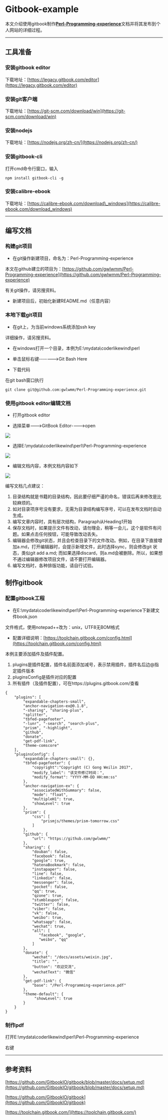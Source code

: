 # Gitbook-example

本文介绍使用gitbook制作[**Perl-Programming-experience**](https://github.com/gwlwmm/Perl-Programming-experience)文档并将其发布到个人网站的详细过程。

---

## 工具准备

### 安装gitbook editor

下载地址：[https://legacy.gitbook.com/editor](https://legacy.gitbook.com/editor)

### 安装git客户端

下载地址：[https://git-scm.com/download/win](https://git-scm.com/download/win)

### 安装nodejs

下载地址：[https://nodejs.org/zh-cn/](https://nodejs.org/zh-cn/)

### 安装gitbook-cli

打开cmd命令行窗口，输入

```
npm install gitbook-cli -g
```

### 安装calibre-ebook

下载地址：[https://calibre-ebook.com/download\_windows](https://calibre-ebook.com/download_windows)

---

## 编写文档

### 构建git项目

* 在git操作新建项目，命名为：Perl-Programming-experience

本文在github建立的项目为：[https://github.com/gwlwmm/Perl-Programming-experience](https://github.com/gwlwmm/Perl-Programming-experience)

有关git操作，请另搜资料。

* 新建项目后，初始化新建README.md（任意内容）

### 本地下载git项目

* 在git上，为当前windows系统添加ssh key

详细操作，请另搜资料。

* 在windows打开一个目录，本例为E:\mydata\coderlikewind\perl

* 单击鼠标右键-------&gt;Git Bash Here

* 下载代码

在git bash窗口执行

```
git clone git@github.com:gwlwmm/Perl-Programming-experience.git
```

### 使用gitbook editor编辑文档

* 打开gitbook editor

* 选择菜单---&gt;GitBook Editor----&gt;open

![](/assets/gitbook-editor-open.png)

* 选择E:\mydata\coderlikewind\perl\Perl-Programming-experience

![](/assets/gitbook-editor-open2.png)

* 编辑文档内容，本例文档内容如下

![](/assets/gitbook-editor-content.png)

编写文档几点建议：

1. 目录结构就是书籍的目录结构，因此要仔细严谨的命名，错误后再来修改是比较麻烦的。
2. 如对目录项序号没有要求，无需为目录结构编写序号，可以在发布文档时自动生成。
3. 编写文章内容时，具有层次结构，Paragraph从Heading1开始
4. 保存文档时，如果提示文件有改动，请勿理会，稍等一会儿，这个是软件有问题。如果点击任何按钮，可能导致改动丢失。
5. 编辑器会修改git状态，并且会检查目录下的文件改动。例如，在目录下直接增加a.md，打开编辑器时，会提示新增文件，此时选择sync，则会修改git 状态，类似git add a.md; 而如果选择discard，则a.md会被删除。所以，如果想不通过编辑器修改项目文件，请不要打开编辑器。
6. 编写文档时，各种排版功能，请自行试验。

## 制作gitbook

### 配置gitbook工程

* 在E:\mydata\coderlikewind\perl\Perl-Programming-experience下新建文件book.json

文件格式，使用notepad++改为：unix，UTF8无BOM格式

* 配置详细说明：[https://toolchain.gitbook.com/config.html](https://toolchain.gitbook.com/config.html)

本例主要添加插件及插件配置。

1. plugins是插件配置，插件名前面添加减号，表示禁用插件，插件名后边@指定插件版本
2. pluginsConfig是插件对应的配置
3. 所有插件（及插件配置），可在https://plugins.gitbook.com/查看

```
{
    "plugins": [
        "expandable-chapters-small",
        "anchor-navigation-ex@0.1.8",
        "-sharing", "sharing-plus",
        "splitter",
        "tbfed-pagefooter",
        "-lunr", "-search", "search-plus",
        "prism", "-highlight",
        "github",
        "donate",
        "get-pdf-link",
        "theme-comscore"
    ],
    "pluginsConfig": {
        "expandable-chapters-small": {},
        "tbfed-pagefooter": {
            "copyright":"Copyright (C) Gong Weilin 2017",
            "modify_label": "该文件修订时间：",
            "modify_format": "YYYY-MM-DD HH:mm:ss"
        },
        "anchor-navigation-ex": {
            "associatedWithSummary": false,
            "mode": "float",
            "multipleH1": true,
            "showLevel": true
        },
        "prism": {
            "css": [
                "prismjs/themes/prism-tomorrow.css"
            ]
        },
        "github": {
            "url": "https://github.com/gwlwmm/"
        },
        "sharing": {
            "douban": false,
            "facebook": false,
            "google": true,
            "hatenaBookmark": false,
            "instapaper": false,
            "line": false,
            "linkedin": false,
            "messenger": false,
            "pocket": false,
            "qq": true,
            "qzone": true,
            "stumbleupon": false,
            "twitter": false,
            "viber": false,
            "vk": false,
            "weibo": true,
            "whatsapp": false,
            "wechat": true,
            "all": [
               "facebook", "google",
               "weibo", "qq"
            ]
        },
        "donate": {
            "wechat": "/docs/assets/weixin.jpg",
            "title": "",
            "button": "欢迎交流",
            "wechatText": "微信"
        },
        "get-pdf-link": {
            "base": "/Perl-Programming-experience.pdf"
        },
        "theme-default": {
             "showLevel": true
        }
    }
}
```

### 制作pdf

打开E:\mydata\coderlikewind\perl\Perl-Programming-experience

右键

---

## 参考资料

[https://github.com/GitbookIO/gitbook/blob/master/docs/setup.md](https://github.com/GitbookIO/gitbook/blob/master/docs/setup.md)

[https://github.com/GitbookIO/gitbook](https://github.com/GitbookIO/gitbook)

[https://toolchain.gitbook.com/](https://toolchain.gitbook.com/)

